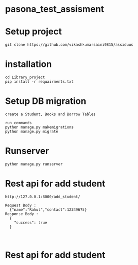 # pasona_test_assisment


# Setup project
~~~
git clone https://github.com/vikashkumarsaini9815/assiduus
~~~
# installation
~~~
cd Library_project
pip install -r requairments.txt
~~~~
# Setup DB migration
~~~
create a Student, Books and Borrow Tables

run commands
python manage.py makemigrations
python manage.py migrate
~~~
# Runserver
~~~
python manage.py runserver
~~~
# Rest api for add student 
~~~
http://127.0.0.1:8000/add_student/

Request Body :
  {"name":"Rahul","contact":12349675}
Response Body :
  {
    "success": true
  }
  
  
~~~
 # Rest api for add student 
~~~
